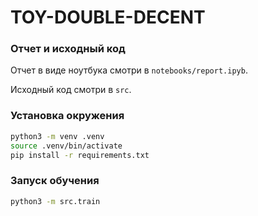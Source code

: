 # TOY-DOUBLE-DECENT

### Отчет и исходный код

Отчет в виде ноутбука смотри в `notebooks/report.ipyb`.

Исходный код смотри в `src`.

### Установка окружения

```bash
python3 -m venv .venv
source .venv/bin/activate
pip install -r requirements.txt
```

### Запуск обучения

```bash
python3 -m src.train
```

